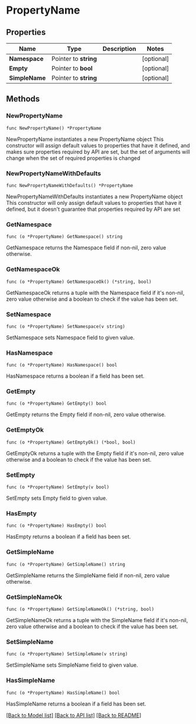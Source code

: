# PropertyName

## Properties

Name | Type | Description | Notes
------------ | ------------- | ------------- | -------------
**Namespace** | Pointer to **string** |  | [optional] 
**Empty** | Pointer to **bool** |  | [optional] 
**SimpleName** | Pointer to **string** |  | [optional] 

## Methods

### NewPropertyName

`func NewPropertyName() *PropertyName`

NewPropertyName instantiates a new PropertyName object
This constructor will assign default values to properties that have it defined,
and makes sure properties required by API are set, but the set of arguments
will change when the set of required properties is changed

### NewPropertyNameWithDefaults

`func NewPropertyNameWithDefaults() *PropertyName`

NewPropertyNameWithDefaults instantiates a new PropertyName object
This constructor will only assign default values to properties that have it defined,
but it doesn't guarantee that properties required by API are set

### GetNamespace

`func (o *PropertyName) GetNamespace() string`

GetNamespace returns the Namespace field if non-nil, zero value otherwise.

### GetNamespaceOk

`func (o *PropertyName) GetNamespaceOk() (*string, bool)`

GetNamespaceOk returns a tuple with the Namespace field if it's non-nil, zero value otherwise
and a boolean to check if the value has been set.

### SetNamespace

`func (o *PropertyName) SetNamespace(v string)`

SetNamespace sets Namespace field to given value.

### HasNamespace

`func (o *PropertyName) HasNamespace() bool`

HasNamespace returns a boolean if a field has been set.

### GetEmpty

`func (o *PropertyName) GetEmpty() bool`

GetEmpty returns the Empty field if non-nil, zero value otherwise.

### GetEmptyOk

`func (o *PropertyName) GetEmptyOk() (*bool, bool)`

GetEmptyOk returns a tuple with the Empty field if it's non-nil, zero value otherwise
and a boolean to check if the value has been set.

### SetEmpty

`func (o *PropertyName) SetEmpty(v bool)`

SetEmpty sets Empty field to given value.

### HasEmpty

`func (o *PropertyName) HasEmpty() bool`

HasEmpty returns a boolean if a field has been set.

### GetSimpleName

`func (o *PropertyName) GetSimpleName() string`

GetSimpleName returns the SimpleName field if non-nil, zero value otherwise.

### GetSimpleNameOk

`func (o *PropertyName) GetSimpleNameOk() (*string, bool)`

GetSimpleNameOk returns a tuple with the SimpleName field if it's non-nil, zero value otherwise
and a boolean to check if the value has been set.

### SetSimpleName

`func (o *PropertyName) SetSimpleName(v string)`

SetSimpleName sets SimpleName field to given value.

### HasSimpleName

`func (o *PropertyName) HasSimpleName() bool`

HasSimpleName returns a boolean if a field has been set.


[[Back to Model list]](../README.md#documentation-for-models) [[Back to API list]](../README.md#documentation-for-api-endpoints) [[Back to README]](../README.md)


